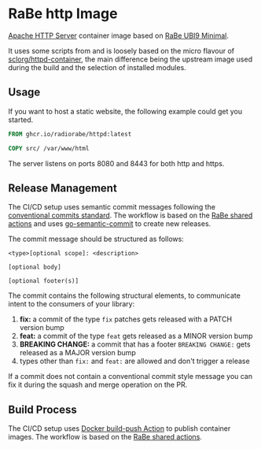 # RaBe http Image

[Apache HTTP Server](https://httpd.apache.org) container image based on [RaBe UBI9 Minimal](https://github.com/radiorabe/container-image-ubi9-minimal).

It uses some scripts from and is loosely based on the micro flavour of [sclorg/httpd-container](https://github.com/sclorg/httpd-container), the main difference being the upstream image used during the build and the selection of installed modules.

## Usage

If you want to host a static website, the following example could get you started.

```dockerfile
FROM ghcr.io/radiorabe/httpd:latest

COPY src/ /var/www/html
```

The server listens on ports 8080 and 8443 for both http and https.

## Release Management

The CI/CD setup uses semantic commit messages following the [conventional commits standard](https://www.conventionalcommits.org/en/v1.0.0/).
The workflow is based on the [RaBe shared actions](https://radiorabe.github.io/actions/)
and uses [go-semantic-commit](https://go-semantic-release.xyz/)
to create new releases.

The commit message should be structured as follows:

```
<type>[optional scope]: <description>

[optional body]

[optional footer(s)]
```

The commit contains the following structural elements, to communicate intent to the consumers of your library:

1. **fix:** a commit of the type `fix` patches gets released with a PATCH version bump
1. **feat:** a commit of the type `feat` gets released as a MINOR version bump
1. **BREAKING CHANGE:** a commit that has a footer `BREAKING CHANGE:` gets released as a MAJOR version bump
1. types other than `fix:` and `feat:` are allowed and don't trigger a release

If a commit does not contain a conventional commit style message you can fix
it during the squash and merge operation on the PR.

## Build Process

The CI/CD setup uses [Docker build-push Action](https://github.com/docker/build-push-action)
 to publish container images. The workflow is based on the [RaBe shared actions](https://radiorabe.github.io/actions/).
